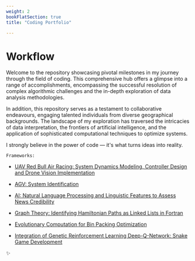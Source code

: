 ```yaml
---
weight: 2
bookFlatSection: true
title: "Coding Portfolio"

---
```


# **Workflow**


Welcome to the repository showcasing pivotal milestones in my journey through the field of coding. This comprehensive hub offers a glimpse into a range of accomplishments, encompassing the successful resolution of complex algorithmic challenges and the in-depth exploration of data analysis methodologies.

In addition, this repository serves as a testament to collaborative endeavours, engaging talented individuals from diverse geographical backgrounds. The landscape of my exploration has traversed the intricacies of data interpretation, the frontiers of artificial intelligence, and the application of sophisticated computational techniques to optimize systems.

I strongly believe in the power of code — it's what turns ideas into reality.

`Frameworks:`

- [UAV Red Bull Air Racing: System Dynamics Modeling, Controller Design and Drone Vision Implementation](https://ricardochin.com/docs/2code/1drone/)

- [AGV: System Identification](https://ricardochin.com/docs/2code/2is/)

- [AI: Natural Language Processing and Linguistic Features to Assess News Credibility](https://ricardochin.com/docs/2code/3si/)

- [Graph Theory: Identifying Hamiltonian Paths as Linked Lists in Fortran ](https://ricardochin.com/docs/2code/4cp/hamiltonian/)

- [Evolutionary Computation for Bin Packing Optimization](https://ricardochin.com/docs/2code/5od/)

- [Integration of Genetic Reinforcement Learning Deep-Q-Network: Snake Game Development](https://ricardochin.com/docs/2code/8snake/)

✨







